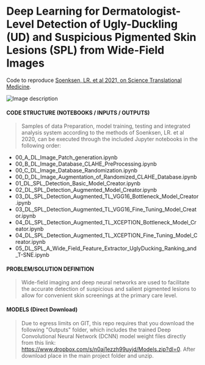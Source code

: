 # Deep Learning for Dermatologist-Level Detection of Ugly-Duckling (UD) and Suspicious Pigmented Skin Lesions (SPL) from Wide-Field Images
Code to reproduce [Soenksen, LR. et al 2021, on Science Translational Medicine](https://static1.squarespace.com/static/5c264953620b850c9fb03732/t/602d85e4d46da532404689f2/1613596138740/stm_luis.pdf).

![Image description](src/notebook_imgs/SPL_UD_DL_Fig1.jpg)


#### CODE STRUCTURE (NOTEBOOKS / INPUTS / OUTPUTS)

> Samples of data Preparation, model training, testing and integrated analysis system according to the methods of Soenksen, LR. et al 2020, can be executed through the included Jupyter notebooks in the following order:

* 00_A_DL_Image_Patch_generation.ipynb
* 00_B_DL_Image_Database_CLAHE_PreProcessing.ipynb
* 00_C_DL_Image_Database_Randomization.ipynb
* 00_D_DL_Image_Augmentation_of_Randomized_CLAHE_Database.ipynb
* 01_DL_SPL_Detection_Basic_Model_Creator.ipynb
* 02_DL_SPL_Detection_Augmented_Model_Creator.ipynb
* 03_DL_SPL_Detection_Augmented_TL_VGG16_Bottleneck_Model_Creator.ipynb
* 03_DL_SPL_Detection_Augmented_TL_VGG16_Fine_Tuning_Model_Creator.ipynb
* 04_DL_SPL_Detection_Augmented_TL_XCEPTION_Bottleneck_Model_Creator.ipynb
* 04_DL_SPL_Detection_Augmented_TL_XCEPTION_Fine_Tuning_Model_Creator.ipynb
* 05_DL_SPL_A_Wide_Field_Feature_Extractor_UglyDucking_Ranking_and_T-SNE.ipynb

#### PROBLEM/SOLUTION DEFINITION
> Wide-field imaging and deep neural networks are used to facilitate the accurate detection of suspicious and salient pigmented lesions to allow for convenient skin screenings at the primary care level.

#### MODELS (Direct Download)
> Due to egress limits on GIT, this repo requires that you download the following "Outputs" folder, which includes the trained Deep Convolutional Neural Network (DCNN) model weight files directly from this link: https://www.dropbox.com/s/n0aj1ezzh99uyjd/Models.zip?dl=0. After download place in the main project folder and unzip.
